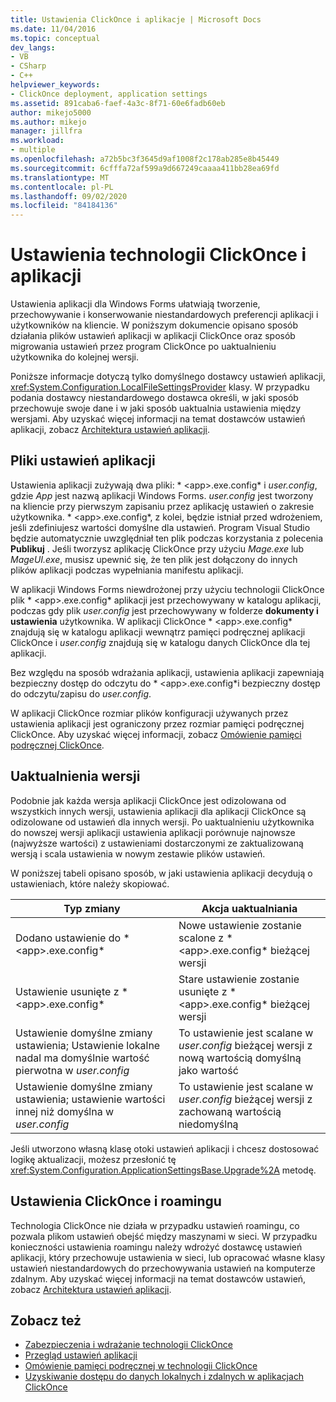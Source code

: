 ```yaml
---
title: Ustawienia ClickOnce i aplikacje | Microsoft Docs
ms.date: 11/04/2016
ms.topic: conceptual
dev_langs:
- VB
- CSharp
- C++
helpviewer_keywords:
- ClickOnce deployment, application settings
ms.assetid: 891caba6-faef-4a3c-8f71-60e6fadb60eb
author: mikejo5000
ms.author: mikejo
manager: jillfra
ms.workload:
- multiple
ms.openlocfilehash: a72b5bc3f3645d9af1008f2c178ab285e8b45449
ms.sourcegitcommit: 6cfffa72af599a9d667249caaaa411bb28ea69fd
ms.translationtype: MT
ms.contentlocale: pl-PL
ms.lasthandoff: 09/02/2020
ms.locfileid: "84184136"
---
```

# <a name="clickonce-and-application-settings"></a>Ustawienia technologii ClickOnce i aplikacji
Ustawienia aplikacji dla Windows Forms ułatwiają tworzenie, przechowywanie i konserwowanie niestandardowych preferencji aplikacji i użytkowników na kliencie. W poniższym dokumencie opisano sposób działania plików ustawień aplikacji w aplikacji ClickOnce oraz sposób migrowania ustawień przez program ClickOnce po uaktualnieniu użytkownika do kolejnej wersji.

 Poniższe informacje dotyczą tylko domyślnego dostawcy ustawień aplikacji, <xref:System.Configuration.LocalFileSettingsProvider> klasy. W przypadku podania dostawcy niestandardowego dostawca określi, w jaki sposób przechowuje swoje dane i w jaki sposób uaktualnia ustawienia między wersjami. Aby uzyskać więcej informacji na temat dostawców ustawień aplikacji, zobacz [Architektura ustawień aplikacji](/dotnet/framework/winforms/advanced/application-settings-architecture).

## <a name="application-settings-files"></a>Pliki ustawień aplikacji
 Ustawienia aplikacji zużywają dwa pliki: * \<app>.exe.config* i *user.config*, gdzie *App* jest nazwą aplikacji Windows Forms. *user.config* jest tworzony na kliencie przy pierwszym zapisaniu przez aplikację ustawień o zakresie użytkownika. * \<app>.exe.config*, z kolei, będzie istniał przed wdrożeniem, jeśli zdefiniujesz wartości domyślne dla ustawień. Program Visual Studio będzie automatycznie uwzględniał ten plik podczas korzystania z polecenia **Publikuj** . Jeśli tworzysz aplikację ClickOnce przy użyciu *Mage.exe* lub *MageUI.exe*, musisz upewnić się, że ten plik jest dołączony do innych plików aplikacji podczas wypełniania manifestu aplikacji.

 W aplikacji Windows Forms niewdrożonej przy użyciu technologii ClickOnce plik * \<app>.exe.config* aplikacji jest przechowywany w katalogu aplikacji, podczas gdy plik *user.config* jest przechowywany w folderze **dokumenty i ustawienia** użytkownika. W aplikacji ClickOnce * \<app>.exe.config* znajdują się w katalogu aplikacji wewnątrz pamięci podręcznej aplikacji ClickOnce i *user.config* znajdują się w katalogu danych ClickOnce dla tej aplikacji.

 Bez względu na sposób wdrażania aplikacji, ustawienia aplikacji zapewniają bezpieczny dostęp do odczytu do * \<app>.exe.config*i bezpieczny dostęp do odczytu/zapisu do *user.config*.

 W aplikacji ClickOnce rozmiar plików konfiguracji używanych przez ustawienia aplikacji jest ograniczony przez rozmiar pamięci podręcznej ClickOnce. Aby uzyskać więcej informacji, zobacz [Omówienie pamięci podręcznej ClickOnce](../deployment/clickonce-cache-overview.md).

## <a name="version-upgrades"></a>Uaktualnienia wersji
 Podobnie jak każda wersja aplikacji ClickOnce jest odizolowana od wszystkich innych wersji, ustawienia aplikacji dla aplikacji ClickOnce są odizolowane od ustawień dla innych wersji. Po uaktualnieniu użytkownika do nowszej wersji aplikacji ustawienia aplikacji porównuje najnowsze (najwyższe wartości) z ustawieniami dostarczonymi ze zaktualizowaną wersją i scala ustawienia w nowym zestawie plików ustawień.

 W poniższej tabeli opisano sposób, w jaki ustawienia aplikacji decydują o ustawieniach, które należy skopiować.

|Typ zmiany|Akcja uaktualniania|
|--------------------|--------------------|
|Dodano ustawienie do * \<app>.exe.config*|Nowe ustawienie zostanie scalone z * \<app>.exe.config* bieżącej wersji|
|Ustawienie usunięte z * \<app>.exe.config*|Stare ustawienie zostanie usunięte z * \<app>.exe.config* bieżącej wersji|
|Ustawienie domyślne zmiany ustawienia; Ustawienie lokalne nadal ma domyślnie wartość pierwotna w *user.config*|To ustawienie jest scalane w *user.config* bieżącej wersji z nową wartością domyślną jako wartość|
|Ustawienie domyślne zmiany ustawienia; ustawienie wartości innej niż domyślna w *user.config*|To ustawienie jest scalane w *user.config* bieżącej wersji z zachowaną wartością niedomyślną|

Jeśli utworzono własną klasę otoki ustawień aplikacji i chcesz dostosować logikę aktualizacji, możesz przesłonić tę <xref:System.Configuration.ApplicationSettingsBase.Upgrade%2A> metodę.

## <a name="clickonce-and-roaming-settings"></a>Ustawienia ClickOnce i roamingu
 Technologia ClickOnce nie działa w przypadku ustawień roamingu, co pozwala plikom ustawień obejść między maszynami w sieci. W przypadku konieczności ustawienia roamingu należy wdrożyć dostawcę ustawień aplikacji, który przechowuje ustawienia w sieci, lub opracować własne klasy ustawień niestandardowych do przechowywania ustawień na komputerze zdalnym. Aby uzyskać więcej informacji na temat dostawców ustawień, zobacz [Architektura ustawień aplikacji](/dotnet/framework/winforms/advanced/application-settings-architecture).

## <a name="see-also"></a>Zobacz też
- [Zabezpieczenia i wdrażanie technologii ClickOnce](../deployment/clickonce-security-and-deployment.md)
- [Przegląd ustawień aplikacji](/dotnet/framework/winforms/advanced/application-settings-overview)
- [Omówienie pamięci podręcznej w technologii ClickOnce](../deployment/clickonce-cache-overview.md)
- [Uzyskiwanie dostępu do danych lokalnych i zdalnych w aplikacjach ClickOnce](../deployment/accessing-local-and-remote-data-in-clickonce-applications.md)